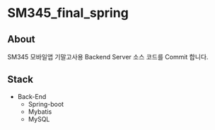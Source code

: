 # SM345_final_spring

## About
SM345 모바일앱 기말고사용 Backend Server 소스 코드를 Commit 합니다.

## Stack
- Back-End
  - Spring-boot
  - Mybatis
  - MySQL
